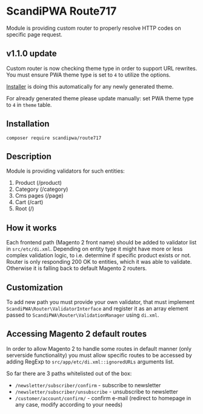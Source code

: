# ScandiPWA Route717

Module is providing custom router to properly resolve HTTP codes on specific page request.

## v1.1.0 update
Custom router is now checking theme type in order to support URL rewrites. 
You must ensure PWA theme type is set to `4` to utilize the options.

[Installer](https://github.com/scandipwa/installer) is doing this automatically for any newly generated theme.

For already generated theme please update manually: set PWA theme type to `4` in `theme` table.


## Installation
```composer require scandipwa/route717```

## Description
Module is providing validators for such entities:
1) Product (/product)
2) Category (/category)
3) Cms pages (/page)
4) Cart (/cart)
5) Root (/)

## How it works
Each frontend path (Magento 2 front name) should be added to validator list in `src/etc/di.xml`. Depending on entity 
type it might have more or less complex validation logic, to i.e. determine if specific product exists or not.
Router is only responding 200 OK to entities, which it was able to validate. Otherwise it is falling back to default 
Magento 2 routers. 


## Customization
To add new path you must provide your own validator, that must implement `ScandiPWA\Router\ValidatorInterface` and 
register it as an array element passed to `ScandiPWA\Router\ValidationManager` using `di.xml`.


## Accessing Magento 2 default routes
In order to allow Magento 2 to handle some routes in default manner (only serverside functionality) you must allow
 specific routes to be accessed by adding RegExp to `src/app/etc/di.xml::ignoredURLs` arguments list.
 
So far there are 3 paths whitelisted out of the box:
- `/newsletter/subscriber/confirm` - subscribe to newsletter
- `/newsletter/subscriber/unsubscribe` - unsubscribe to newsletter
- `/customer/account/confirm/` - confirm e-mail (redirect to homepage in any case, modify according to your needs)